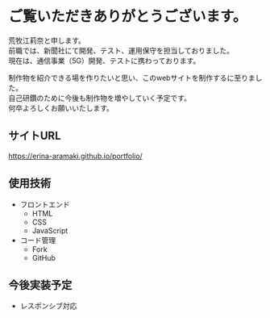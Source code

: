 # ご覧いただきありがとうございます。      

荒牧江莉奈と申します。     
前職では、新聞社にて開発、テスト、運用保守を担当しておりました。    
現在は、通信事業（5G）開発、テストに携わっております。

制作物を紹介できる場を作りたいと思い、このwebサイトを制作するに至りました。    
自己研鑽のために今後も制作物を増やしていく予定です。    
何卒よろしくお願いいたします。     


## サイトURL
https://erina-aramaki.github.io/portfolio/


## 使用技術

- フロントエンド
    - HTML
    - CSS
    - JavaScript
- コード管理
    - Fork
    - GitHub


## 今後実装予定
- レスポンシブ対応
